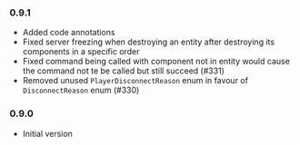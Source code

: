 ### 0.9.1
- Added code annotations
- Fixed server freezing when destroying an entity after destroying its components in a specific order
- Fixed command being called with component not in entity would cause the command not te be called but still succeed (#331)
- Removed unused `PlayerDisconnectReason` enum in favour of `DisconnectReason` enum (#330)

### 0.9.0
- Initial version

